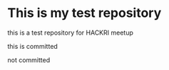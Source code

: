 <H1>This is my test repository</H1>

this is a test repository for HACKRI meetup

this is committed

not committed